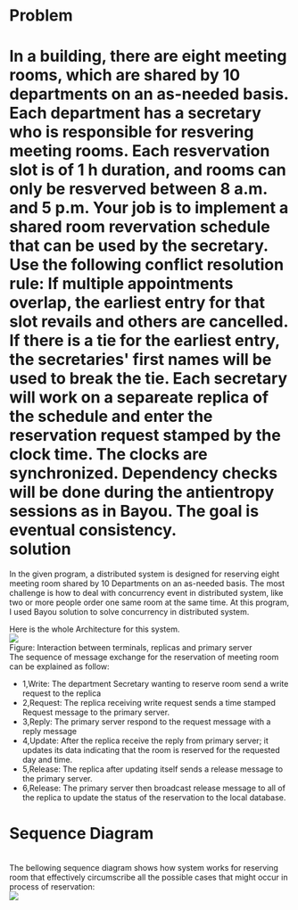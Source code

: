 Problem
===
In a building, there are eight meeting rooms, which are shared by 10 departments on an as-needed basis. Each department has a secretary who is responsible for resvering meeting rooms. Each resvervation slot is of 1 h duration, and rooms can only be resverved between 8 a.m. and 5 p.m. Your job is to implement a shared room revervation schedule that can be used by the secretary.<br>
Use the following conflict resolution rule: If multiple appointments overlap, the earliest entry for that slot revails and others are cancelled. If there is a tie for the earliest entry, the secretaries' first names will be used to break the tie. Each secretary will work on a separeate replica of the schedule and enter the reservation request stamped by the clock time. The clocks are synchronized. Dependency checks will be done during the antientropy sessions as in Bayou. The goal is eventual consistency.<br>
solution
===
In the given program, a distributed system  is designed for reserving eight meeting room shared by 10 Departments on an as-needed basis. The most challenge is how to deal with concurrency event in distributed system, like two or more people order one same room at the same time. At this program, I used Bayou solution to solve concurrency in distributed system.

Here is the whole Architecture for this system.<br>
![](http://debuggingnow.com/my-blog/wp-content/uploads/2015/08/bayou2.jpg)
<br> Figure: Interaction between terminals, replicas and primary server<br>
The sequence of message exchange for the reservation of meeting room can be explained as follow:

* 1,Write: The department Secretary wanting to reserve room send a write request to the replica<br>
* 2,Request: The replica receiving write request sends a time stamped Request message to the primary server.<br>
* 3,Reply: The primary server respond to the request message with a reply message<br>
* 4,Update: After the replica receive the reply from primary server; it updates its data indicating that the room is reserved for the requested day and time.<br>
* 5,Release: The replica after updating itself sends a release message to the primary server.<br>
* 6,Release: The primary server then broadcast release message to all of the replica to update the status of the reservation to the local database.<br>

Sequence Diagram
=====================
<br>The bellowing sequence diagram shows  how system works for reserving room that effectively circumscribe all the possible cases that might occur in process of reservation:<br>
![](http://debuggingnow.com/my-blog/wp-content/uploads/2015/08/bayou.png)

